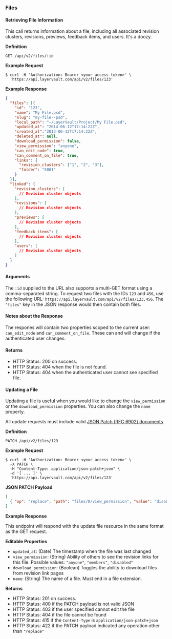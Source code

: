 ### Files

#### Retrieving File Information

This call returns information about a file, including all associated
revision clusters, revisions, previews, feedback items, and users. It's a
doozy.

**Definition**

    GET /api/v2/files/:id

**Example Request**

    $ curl -H 'Authorization: Bearer <your access token>' \
      'https://api.layervault.com/api/v2/files/123'

**Example Response**

```json
{
  "files": [{
    "id": "123",
    "name": "My File.psd",
    "slug": "my-file--psd",
    "local_path": "~/LayerVault/Project/My File.psd",
    "updated_at": "2014-06-12T17:14:22Z",
    "created_at":"2013-06-12T17:14:22Z",
    "deleted_at": null,
    "download_permission": false,
    "view_permission": "anyone",
    "can_edit_node": true,
    "can_comment_on_file": true,
    "links": {
      "revision_clusters": ["1", "2", "3"],
      "folder": "5001"
    }
  }],
  "linked": {
    "revision_clusters": [
      // Revision cluster objects
    ],
    "revisions": [
      // Revision cluster objects
    ],
    "previews": [
      // Revision cluster objects
    ],
    "feedback_items": [
      // Revision cluster objects
    ],
    "users": [
      // Revision cluster objects
    ]
  }
}
```

#### Arguments

The `:id` supplied to the URL also supports a multi-GET format using a comma-separated string.
To request two files with the IDs `123` and `456`, use the following URL:
`https://api.layervault.com/api/v2/files/123,456`. The `"files"` key in
the JSON response would then contain both files.

#### Notes about the Response

The respones will contain two properties scoped to the current user: `can_edit_node` and
`can_comment_on_file`. These can and will change if the authenticated user changes.

#### Returns

- HTTP Status: 200 on success.
- HTTP Status: 404 when the file is not found.
- HTTP Status: 404 when the authenticated user cannot see specified file.

#### Updating a File

Updating a file is useful when you would like to change the `view_permission` or the
`download_permission` properties. You can also change the `name` property.

All update requests must include valid [JSON Patch (RFC 6902) documents](http://tools.ietf.org/html/rfc6902).

**Definition**

    PATCH /api/v2/files/123

**Example Request**

    $ curl -H 'Authorization: Bearer <your access token>' \
      -X PATCH \
      -H "Content-Type: application/json-patch+json" \
      -d '[ ... ]' \
      'https://api.layervault.com/api/v2/files/123'

**JSON PATCH Payload**

```json
[
  { "op": "replace", "path": "files/0/view_permission", "value": "disabled" }
]
```

**Example Response**

This endpoint will respond with the update file resource in the same format as the GET request.

**Editable Properties**

- `updated_at`: (Date) The timestamp when the file was last changed
- `view_permission`: (String) Ability of others to see the revision links for this file. Possible values: `"anyone"`, `"members"`, `"disabled"`
- `download_permission`: (Boolean) Toggles the ability to download files from revision link pages
- `name`: (String) The name of a file. Must end in a file extension.

**Returns**

- HTTP Status: 201 on success.
- HTTP Status: 400 if the PATCH payload is not valid JSON
- HTTP Status: 403 if the user specified cannot edit the file
- HTTP Status: 404 if the file cannot be found
- HTTP Status: 415 if the `Content-Type` is `application/json-patch+json`
- HTTP Status: 422 if the PATCH payload indicated any operation other than `"replace"`